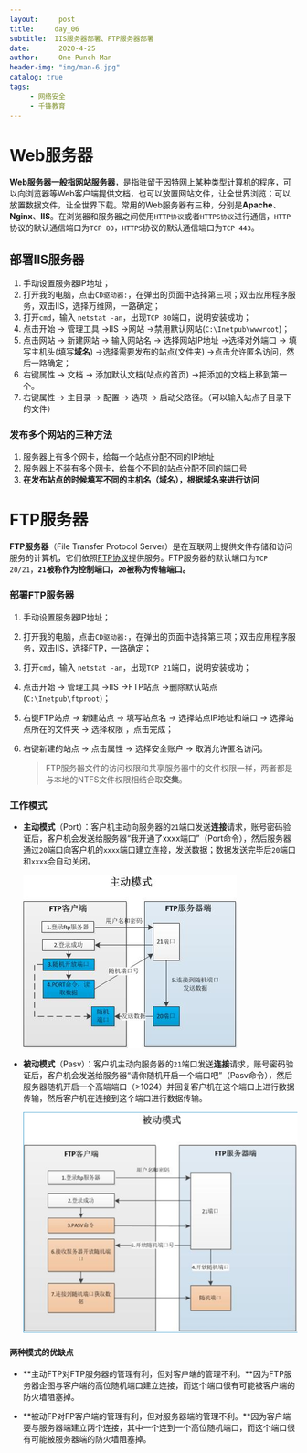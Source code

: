 ```yaml
---
layout:     post
title:     day_06
subtitle:  IIS服务器部署、FTP服务器部署
date:       2020-4-25
author:     One-Punch-Man
header-img: "img/man-6.jpg"
catalog: true
tags: 
     - 网络安全
     - 千锋教育
---
```


# Web服务器

**Web服务器一般指网站服务器**，是指驻留于因特网上某种类型计算机的程序，可以向浏览器等Web客户端提供文档，也可以放置网站文件，让全世界浏览；可以放置数据文件，让全世界下载。常用的Web服务器有三种，分别是**Apache**、**Nginx**、**IIS**。在浏览器和服务器之间使用`HTTP协议`或者`HTTPS协议`进行通信，`HTTP`协议的默认通信端口为`TCP 80`，`HTTPS`协议的默认通信端口为`TCP 443`。

## 部署IIS服务器

1. 手动设置服务器IP地址；
2. 打开我的电脑，点击`CD驱动器:`，在弹出的页面中选择第三项；双击应用程序服务，双击IIS，选择万维网，一路确定；
3. 打开`cmd`，输入 `netstat -an`，出现`TCP 80`端口，说明安装成功；
4. 点击开始 -> 管理工具 ->IIS ->网站 ->禁用默认网站(`C:\Inetpub\wwwroot`)；
5. 点击网站 -> 新建网站 -> 输入网站名 -> 选择网站IP地址 ->选择对外端口 ->  填写主机头(填写**域名**) ->选择需要发布的站点(文件夹) ->点击允许匿名访问，然后一路确定；
6. 右键属性 -> 文档 -> 添加默认文档(站点的首页) ->把添加的文档上移到第一个。 
7. 右键属性 -> 主目录 -> 配置 ->  选项 -> 启动父路径。（可以输入站点子目录下的文件）

### 发布多个网站的三种方法

1. 服务器上有多个网卡，给每一个站点分配不同的IP地址
2. 服务器上不装有多个网卡，给每个不同的站点分配不同的端口号
3. **在发布站点的时候填写不同的主机名（域名），根据域名来进行访问**

# FTP服务器

**FTP服务器**（File Transfer Protocol Server）是在互联网上提供文件存储和访问服务的计算机，它们依照[FTP协议](https://baike.baidu.com/item/FTP协议)提供服务。FTP服务器的默认端口为`TCP 20/21`，**`21`被称作为控制端口，`20`被称为传输端口。**

### 部署FTP服务器

1. 手动设置服务器IP地址；

2. 打开我的电脑，点击`CD驱动器:`，在弹出的页面中选择第三项；双击应用程序服务，双击IIS，选择FTP，一路确定；

3. 打开`cmd`，输入 `netstat -an`，出现`TCP 21`端口，说明安装成功；

4. 点击开始 -> 管理工具 ->IIS ->FTP站点 ->删除默认站点(`C:\Inetpub\ftproot`)；

5. 右键FTP站点 -> 新建站点 -> 填写站点名 -> 选择站点IP地址和端口 -> 选择站点所在的文件夹 -> 选择权限 ，点击完成；

6. 右键新建的站点 -> 点击属性 -> 选择安全账户 -> 取消允许匿名访问。

   > FTP服务器文件的访问权限和共享服务器中的文件权限一样，两者都是与本地的NTFS文件权限相结合取**交集**。

### 工作模式

- **主动模式**（Port）：客户机主动向服务器的`21`端口发送**连接**请求，账号密码验证后，客户机会发送给服务器“我开通了xxxx端口”（Port命令），然后服务器通过`20`端口向客户机的`xxxx`端口建立连接，发送数据；数据发送完毕后`20`端口和`xxxx`会自动关闭。

  ![主动模式](\img\day_06_01.jpg)

- **被动模式**（Pasv）：客户机主动向服务器的`21`端口发送**连接**请求，账号密码验证后，客户机会发送给服务器“请你随机开启一个端口吧”（Pasv命令），然后服务器随机开启一个高端端口（>1024）并回复客户机在这个端口上进行数据传输，然后客户机在连接到这个端口进行数据传输。

  ![被动模式](\img\day_06_02.png)

#### 两种模式的优缺点

- **主动FTP对FTP服务器的管理有利，但对客户端的管理不利。**因为FTP服务器企图与客户端的高位随机端口建立连接，而这个端口很有可能被客户端的防火墙阻塞掉。

- **被动FP对FP客户端的管理有利，但对服务器端的管理不利。**因为客户端要与服务器端建立两个连接，其中一个连到一个高位随机端口，而这个端口很有可能被服务器端的防火墙阻塞掉。